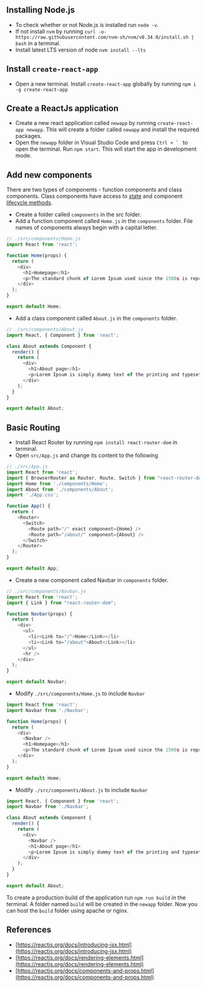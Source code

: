 
## Installing Node.js
 - To check whether or not Node.js is installed run `node -v`.  
 - If not install `nvm` by running `curl -o- https://raw.githubusercontent.com/nvm-sh/nvm/v0.34.0/install.sh | bash` in a terminal.
 - Install latest LTS version of node `nvm install --lts`
## Install `create-react-app`
 - Open a new terminal. Install `create-react-app` globally by running `npm i -g create-react-app`
## Create a ReactJs application
 - Create a new react application called `newapp` by running `create-react-app newapp`. This will create a folder called `newapp` and install the required packages.
 - Open the `newapp` folder in Visual Studio Code and press ``Ctrl + ` `` to open the terminal. Run `npm start`. This will start the app in development mode.
## Add new components
There are two types of components - function components and class components. Class components have access to [state](https://reactjs.org/docs/state-and-lifecycle.html) and component [lifecycle methods](https://reactjs.org/docs/state-and-lifecycle.html).
 - Create a folder called `components` in the src folder.
 - Add a function component called `Home.js` in the `components` folder. File names of components always begin with a capital letter.
```javascript
// ./src/components/Home.js
import React from 'react';

function Home(props) {
  return (
    <div>
      <h1>Homepage</h1>
      <p>The standard chunk of Lorem Ipsum used since the 1500s is reproduced below for those interested. Sections 1.10.32 and 1.10.33 from "de Finibus Bonorum et Malorum" by Cicero are also reproduced in their exact original form, accompanied by English versions from the 1914 translation by H. Rackham.</p>
    </div>
  );
}

export default Home;
```
 - Add a class component called `About.js` in the `components` folder. 
```javascript
// ./src/components/About.js
import React, { Component } from 'react';

class About extends Component {
  render() {
    return (
      <div>
        <h1>About page</h1>
        <p>Lorem Ipsum is simply dummy text of the printing and typesetting industry. Lorem Ipsum has been the industry's standard dummy text ever since the 1500s, when an unknown printer took a galley of type and scrambled it to make a type specimen book.</p>
      </div>
    );
  }
}

export default About;
```
## Basic Routing

 - Install React Router by running `npm install react-router-dom` in terminal.
 - Open `src/App.js` and change its content to the following
```javascript
// ./src/App.js
import React from 'react';
import { BrowserRouter as Router, Route, Switch } from "react-router-dom";
import Home from './components/Home';
import About from './components/About';
import './App.css';

function App() {
  return (
    <Router>
      <Switch>
        <Route path="/" exact component={Home} />
        <Route path="/about/" component={About} />
      </Switch>
    </Router>
  );
}

export default App;
```
 - Create a new component called Navbar in `components` folder.
```javascript
// ./src/components/Navbar.js
import React from 'react';
import { Link } from "react-router-dom";

function Navbar(props) {
  return (
    <div>
      <ul>
        <li><Link to="/">Home</Link></li>
        <li><Link to="/about">About</Link></li>
      </ul>
      <hr />
    </div>
  );
}

export default Navbar;
```
 - Modify `./src/components/Home.js` to include `Navbar`
```javascript
import React from 'react';
import Navbar from './Navbar';

function Home(props) {
  return (
    <div>
      <Navbar />
      <h1>Homepage</h1>
      <p>The standard chunk of Lorem Ipsum used since the 1500s is reproduced below for those interested. Sections 1.10.32 and 1.10.33 from "de Finibus Bonorum et Malorum" by Cicero are also reproduced in their exact original form, accompanied by English versions from the 1914 translation by H. Rackham.</p>
    </div>
  );
}

export default Home;
```
 - Modify `./src/components/About.js` to include `Navbar`
```javascript
import React, { Component } from 'react';
import Navbar from './Navbar';

class About extends Component {
  render() {
    return (
      <div>
        <Navbar />
        <h1>About page</h1>
        <p>Lorem Ipsum is simply dummy text of the printing and typesetting industry. Lorem Ipsum has been the industry's standard dummy text ever since the 1500s, when an unknown printer took a galley of type and scrambled it to make a type specimen book.</p>
      </div>
    );
  }
}

export default About;
```

To create a production build of the application run `npm run build` in the terminal. A folder named `build` will be created in the `newapp` folder. Now you can host the `build` folder using apache or nginx.
## References

 - [https://reactjs.org/docs/introducing-jsx.html](https://reactjs.org/docs/introducing-jsx.html)
 - [https://reactjs.org/docs/rendering-elements.html](https://reactjs.org/docs/rendering-elements.html)
 - [https://reactjs.org/docs/components-and-props.html](https://reactjs.org/docs/components-and-props.html)
